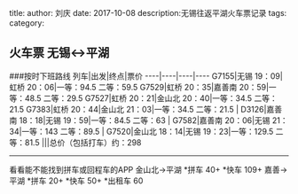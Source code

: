 title:
author: 刘庆
date: 2017-10-08
description:无锡往返平湖火车票记录
tags:
category:


## 火车票 无锡<->平湖

###按时下班路线
列车|出发|终点|票价
----|----|----|----
G7155|无锡 19：09|虹桥 20：06|一等：94.5 二等：59.5
G7529|虹桥 20：35|嘉善南 20：59|一等：48.5 二等：29.5
G7527|虹桥 20：21|金山北 20：40|一等：34.5 二等：21.5
G7383|虹桥 20：44|金山北 21：03|一等：34.5 二等：21.5
|
D3126|嘉善南 18：18|无锡 19：59|一等：84.5 二等：63
|
G7582|嘉善南 20：06|无锡 21：34|一等：143 二等：89.5
|
G7520|金山北 18：14|无锡 19：23|一等：129.5 二等：81.5
|||总价（包括打车）约：298

----

看看能不能找到拼车或回程车的APP
金山北->平湖
*拼车 40+
*快车 109+
嘉善->平湖
*拼车 20+
*快车 50+
*出租车 60
